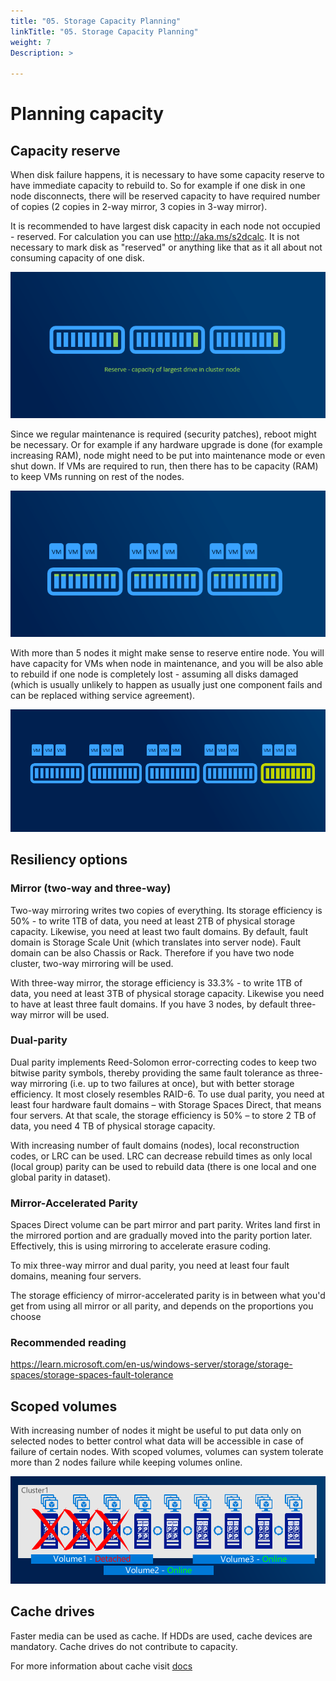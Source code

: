 ```yaml
---
title: "05. Storage Capacity Planning"
linkTitle: "05. Storage Capacity Planning"
weight: 7
Description: >

---
```


# Planning capacity

## Capacity reserve

When disk failure happens, it is necessary to have some capacity reserve to have immediate capacity to rebuild to. So for example if one disk in one node disconnects, there will be reserved capacity to have required number of copies (2 copies in 2-way mirror, 3 copies in 3-way mirror).

It is recommended to have largest disk capacity in each node not occupied - reserved. For calculation you can use http://aka.ms/s2dcalc. It is not necessary to mark disk as "reserved" or anything like that as it all about not consuming capacity of one disk.

![](/docs/hci/PlanningAzureStack/05-Storage-Capacity-Planning/media/capacity01.gif)

Since we regular maintenance is required (security patches), reboot might be necessary. Or for example if any hardware upgrade is done (for example increasing RAM), node might need to be put into maintenance mode or even shut down. If VMs are required to run, then there has to be capacity (RAM) to keep VMs running on rest of the nodes.

![](/docs/hci/PlanningAzureStack/05-Storage-Capacity-Planning/media/capacity02.gif)

With more than 5 nodes it might make sense to reserve entire node. You will have capacity for VMs when node in maintenance, and you will be also able to rebuild if one node is completely lost - assuming all disks damaged (which is usually unlikely to happen as usually just one component fails and can be replaced withing service agreement).

![](/docs/hci/PlanningAzureStack/05-Storage-Capacity-Planning/media/capacity03.gif)

## Resiliency options

### Mirror (two-way and three-way)

Two-way mirroring writes two copies of everything. Its storage efficiency is 50% - to write 1TB of data, you need at least 2TB of physical storage capacity. Likewise, you need at least two fault domains. By default, fault domain is Storage Scale Unit (which translates into server node). Fault domain can be also Chassis or Rack. Therefore if you have two node cluster, two-way mirroring will be used.

With three-way mirror, the storage efficiency is 33.3% - to write 1TB of data, you need at least 3TB of physical storage capacity. Likewise you need to have at least three fault domains. If you have 3 nodes, by default three-way mirror will be used.

### Dual-parity

Dual parity implements Reed-Solomon error-correcting codes to keep two bitwise parity symbols, thereby providing the same fault tolerance as three-way mirroring (i.e. up to two failures at once), but with better storage efficiency. It most closely resembles RAID-6.
To use dual parity, you need at least four hardware fault domains – with Storage Spaces Direct, that means four servers. At that scale, the storage efficiency is 50% – to store 2 TB of data, you need 4 TB of physical storage capacity.

With increasing number of fault domains (nodes), local reconstruction codes, or LRC can be used. LRC can decrease rebuild times as only local (local group) parity can be used to rebuild data (there is one local and one global parity in dataset).

### Mirror-Accelerated Parity

Spaces Direct volume can be part mirror and part parity. Writes land first in the mirrored portion and are gradually moved into the parity portion later. Effectively, this is using mirroring to accelerate erasure coding.

To mix three-way mirror and dual parity, you need at least four fault domains, meaning four servers.

The storage efficiency of mirror-accelerated parity is in between what you'd get from using all mirror or all parity, and depends on the proportions you choose

### Recommended reading

https://learn.microsoft.com/en-us/windows-server/storage/storage-spaces/storage-spaces-fault-tolerance

## Scoped volumes

With increasing number of nodes it might be useful to put data only on selected nodes to better control what data will be accessible in case of failure of certain nodes. With scoped volumes, volumes can system tolerate more than 2 nodes failure while keeping volumes online.

![](/docs/hci/PlanningAzureStack/05-Storage-Capacity-Planning/media/ScopedVolumes01.png)

## Cache drives

Faster media can be used as cache. If HDDs are used, cache devices are mandatory. Cache drives do not contribute to capacity.

For more information about cache visit [docs](https://learn.microsoft.com/en-us/windows-server/storage/storage-spaces/understand-the-cache)
